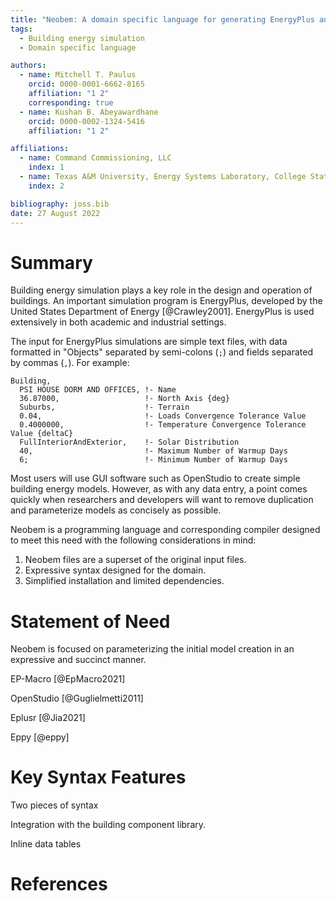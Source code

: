 ```yaml
---
title: "Neobem: A domain specific language for generating EnergyPlus and DOE-2 input files"
tags:
  - Building energy simulation
  - Domain specific language

authors:
  - name: Mitchell T. Paulus
    orcid: 0000-0001-6662-8165
    affiliation: "1 2"
    corresponding: true
  - name: Kushan B. Abeyawardhane
    orcid: 0000-0002-1324-5416
    affiliation: "1 2"

affiliations:
  - name: Command Commissioning, LLC
    index: 1
  - name: Texas A&M University, Energy Systems Laboratory, College Station, TX, USA
    index: 2

bibliography: joss.bib
date: 27 August 2022
---
```


# Summary

Building energy simulation plays a key role in the design and operation of buildings.
An important simulation program is EnergyPlus, developed by the United States Department of Energy [@Crawley2001].
EnergyPlus is used extensively in both academic and industrial settings.

The input for EnergyPlus simulations are simple text files,
with data formatted in "Objects" separated by semi-colons (`;`) and fields separated by commas (`,`). For example:

```
Building,
  PSI HOUSE DORM AND OFFICES, !- Name
  36.87000,                   !- North Axis {deg}
  Suburbs,                    !- Terrain
  0.04,                       !- Loads Convergence Tolerance Value
  0.4000000,                  !- Temperature Convergence Tolerance Value {deltaC}
  FullInteriorAndExterior,    !- Solar Distribution
  40,                         !- Maximum Number of Warmup Days
  6;                          !- Minimum Number of Warmup Days
```

Most users will use GUI software such as OpenStudio to create simple building energy models.
However, as with any data entry, a point comes quickly when researchers and developers will want to remove duplication and parameterize models as concisely as possible.

Neobem is a programming language and corresponding compiler designed to meet this need with the following considerations in mind:

1. Neobem files are a superset of the original input files.
3. Expressive syntax designed for the domain.
2. Simplified installation and limited dependencies.

# Statement of Need

Neobem is focused on parameterizing the initial model creation in an expressive and succinct manner.

EP-Macro [@EpMacro2021]

OpenStudio [@Guglielmetti2011]

Eplusr [@Jia2021]

Eppy [@eppy]

# Key Syntax Features

Two pieces of syntax

Integration with the building component library.

Inline data tables


# References
